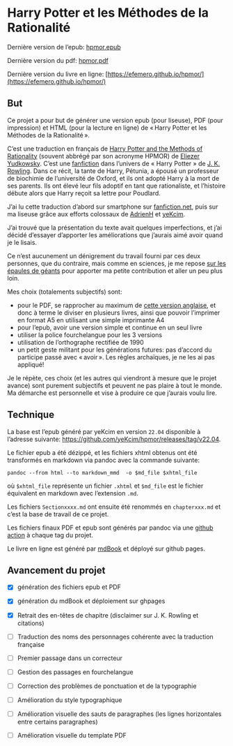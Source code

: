 # Harry Potter et les Méthodes de la Rationalité

Dernière version de l’epub: [hpmor.epub](https://github.com/efemero/hpmor/releases/latest/download/hpmor.epub)

Dernière version du pdf: [hpmor.pdf](https://github.com/efemero/hpmor/releases/latest/download/hpmor.pdf)

Dernière version du livre en ligne: [https://efemero.github.io/hpmor/](https://efemero.github.io/hpmor/)
## But

Ce projet a pour but de générer une version epub (pour liseuse), PDF (pour impression) et HTML (pour la lecture en ligne) de « Harry Potter et les Méthodes de la Rationalité ».

C’est une traduction en français de [Harry Potter and the Methods of Rationality](https://hpmor.com/) (souvent abbrégé par son acronyme HPMOR) de [Eliezer Yudkowsky](https://www.yudkowsky.net/).
C’est une [fanfiction](https://fr.wikipedia.org/wiki/Fanfiction) dans l’univers de « Harry Potter » de [J. K. Rowling](https://www.jkrowling.com/).
Dans ce récit, la tante de Harry, Pétunia, a épousé un professeur de biochimie de l’université de Oxford, et ils ont adopté Harry à la mort de ses parents.
Ils ont élevé leur fils adoptif en tant que rationaliste, et l’histoire débute alors que Harry reçoit sa lettre pour Poudlard.

J’ai lu cette traduction d’abord sur smartphone sur [fanfiction.net](https://www.fanfiction.net/s/6910226/1/Harry-Potter-et-les-M%C3%A9thodes-de-la-Rationalit%C3%A9), puis sur ma liseuse grâce aux efforts colossaux de [AdrienH](https://www.fanfiction.net/u/2842070/AdrienH) et [yeKcim](https://github.com/yeKcim).

J’ai trouvé que la présentation du texte avait quelques imperfections, et j’ai décidé d’essayer d’apporter les améliorations que j’aurais aimé avoir quand je le lisais.

Ce n’est aucunement un dénigrement du travail fourni par ces deux personnes, que du contraire, mais comme en sciences, je me repose [sur les épaules de géants](https://fr.wikipedia.org/wiki/Des_nains_sur_des_%C3%A9paules_de_g%C3%A9ants) pour apporter ma petite contribution et aller un peu plus loin.

Mes choix (totalements subjectifs) sont:
  - pour le PDF, se rapprocher au maximum de [cette version anglaise](https://github.com/TheAllSeeing/hpmor), et donc à terme le diviser en plusieurs livres, ainsi que pouvoir l’imprimer en format A5 en utilisant une simple imprimante A4
  - pour l’epub, avoir une version simple et continue en un seul livre
  - utiliser la police fourchelangue pour les 3 versions
  - utilisation de l’orthographe rectifiée de 1990
  - un petit geste militant pour les générations futures: pas d’accord du participe passé avec « avoir ». Les règles archaïques, je ne les ai pas appliqué!

Je le répète, ces choix (et les autres qui viendront à mesure que le projet avance) sont purement subjectifs et peuvent ne pas plaire à tout le monde. Ma démarche est personnelle et vise à produire ce que j’aurais voulu lire.

## Technique

La base est l’epub généré par yeKcim en version `22.04` disponible à l’adresse suivante: <https://github.com/yeKcim/hpmor/releases/tag/v22.04>.

Le fichier epub a été dézippé, et les fichiers xhtml obtenus ont été transformés en markdown via pandoc avec la commande suivante:
```
pandoc --from html --to markdown_mmd  -o $md_file $xhtml_file
```
où `$xhtml_file` représente un fichier `.xhtml` et `$md_file` est le fichier équivalent en markdown avec l’extension `.md`.

Les fichiers `Sectionxxxx.md` ont ensuite été renommés en `chapterxxx.md` et c’est la base de travail de ce projet.

Les fichiers finaux PDF et epub sont générés par pandoc via une [github action](.github/workflows/artifacts.yml) à chaque tag du projet.

Le livre en ligne est généré par [mdBook](https://github.com/rust-lang/mdBook) et déployé sur github pages.

## Avancement du projet

- [x] génération des fichiers epub et PDF
- [x] génération du mdBook et déploiement sur ghpages
- [x] Retrait des en-têtes de chapitre (disclaimer sur J. K. Rowling et citations)
- [ ] Traduction des noms des personnages cohérente avec la traduction française
- [ ] Premier passage dans un correcteur
- [ ] Gestion des passages en fourchelangue
- [ ] Correction des problèmes de ponctuation et de la typographie
- [ ] Amélioration du style typographique
- [ ] Amélioration visuelle des sauts de paragraphes (les lignes horizontales entre certains paragraphes)
- [ ] Amélioration visuelle du template PDF


    
  

